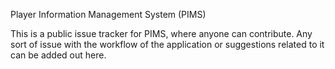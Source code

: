 Player Information Management System (PIMS)

This is a public issue tracker for PIMS, where anyone can contribute. Any sort of issue with the workflow of the application or suggestions related to it can be added out here.
